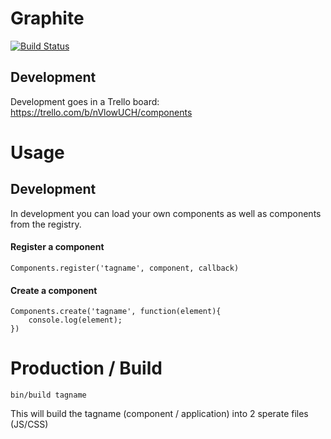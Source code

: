 Graphite
==========

[![Build Status](https://travis-ci.org/gdotdesign/components.png?branch=master)](https://travis-ci.org/gdotdesign/components)

## Development
Development goes in a Trello board: https://trello.com/b/nVlowUCH/components

# Usage

## Development
In development you can load your own components as well as components from the registry.

#### Register a component
    Components.register('tagname', component, callback)

#### Create a component
    Components.create('tagname', function(element){
        console.log(element);
    })

# Production / Build

    bin/build tagname

This will build the tagname (component / application) into 2 sperate files (JS/CSS)
